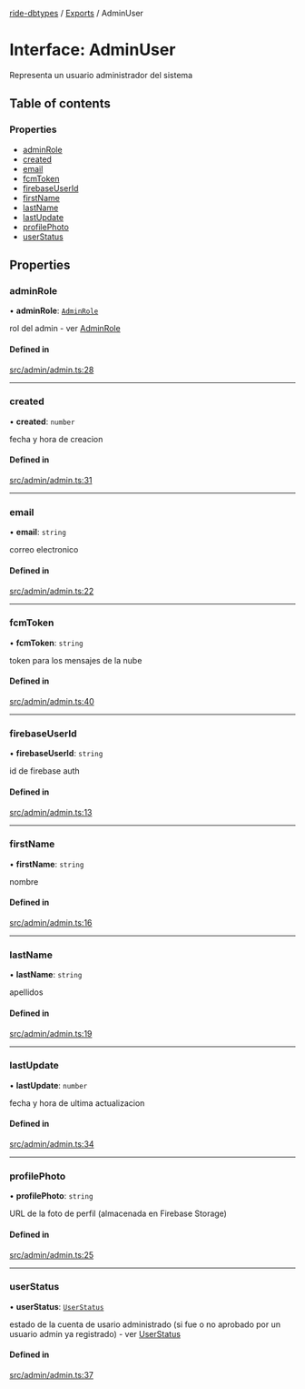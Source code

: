[ride-dbtypes](../README.md) / [Exports](../modules.md) / AdminUser

# Interface: AdminUser

Representa un usuario administrador del sistema

## Table of contents

### Properties

- [adminRole](AdminUser.md#adminrole)
- [created](AdminUser.md#created)
- [email](AdminUser.md#email)
- [fcmToken](AdminUser.md#fcmtoken)
- [firebaseUserId](AdminUser.md#firebaseuserid)
- [firstName](AdminUser.md#firstname)
- [lastName](AdminUser.md#lastname)
- [lastUpdate](AdminUser.md#lastupdate)
- [profilePhoto](AdminUser.md#profilephoto)
- [userStatus](AdminUser.md#userstatus)

## Properties

### adminRole

• **adminRole**: [`AdminRole`](../modules.md#adminrole)

rol del admin - ver [AdminRole](../modules.md#adminrole)

#### Defined in

[src/admin/admin.ts:28](https://github.com/gatitolabs/ride-dbtypes/blob/e4ca18b/src/admin/admin.ts#L28)

___

### created

• **created**: `number`

fecha y hora de creacion

#### Defined in

[src/admin/admin.ts:31](https://github.com/gatitolabs/ride-dbtypes/blob/e4ca18b/src/admin/admin.ts#L31)

___

### email

• **email**: `string`

correo electronico

#### Defined in

[src/admin/admin.ts:22](https://github.com/gatitolabs/ride-dbtypes/blob/e4ca18b/src/admin/admin.ts#L22)

___

### fcmToken

• **fcmToken**: `string`

token para los mensajes de la nube

#### Defined in

[src/admin/admin.ts:40](https://github.com/gatitolabs/ride-dbtypes/blob/e4ca18b/src/admin/admin.ts#L40)

___

### firebaseUserId

• **firebaseUserId**: `string`

id de firebase auth

#### Defined in

[src/admin/admin.ts:13](https://github.com/gatitolabs/ride-dbtypes/blob/e4ca18b/src/admin/admin.ts#L13)

___

### firstName

• **firstName**: `string`

nombre

#### Defined in

[src/admin/admin.ts:16](https://github.com/gatitolabs/ride-dbtypes/blob/e4ca18b/src/admin/admin.ts#L16)

___

### lastName

• **lastName**: `string`

apellidos

#### Defined in

[src/admin/admin.ts:19](https://github.com/gatitolabs/ride-dbtypes/blob/e4ca18b/src/admin/admin.ts#L19)

___

### lastUpdate

• **lastUpdate**: `number`

fecha y hora de ultima actualizacion

#### Defined in

[src/admin/admin.ts:34](https://github.com/gatitolabs/ride-dbtypes/blob/e4ca18b/src/admin/admin.ts#L34)

___

### profilePhoto

• **profilePhoto**: `string`

URL de la foto de perfil (almacenada en Firebase Storage)

#### Defined in

[src/admin/admin.ts:25](https://github.com/gatitolabs/ride-dbtypes/blob/e4ca18b/src/admin/admin.ts#L25)

___

### userStatus

• **userStatus**: [`UserStatus`](../modules.md#userstatus)

estado de la cuenta de usario administrado (si fue o no aprobado por un usuario admin ya registrado) - ver [UserStatus](../modules.md#userstatus)

#### Defined in

[src/admin/admin.ts:37](https://github.com/gatitolabs/ride-dbtypes/blob/e4ca18b/src/admin/admin.ts#L37)
